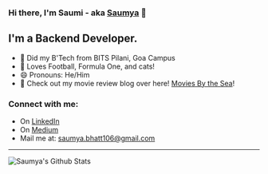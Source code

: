 

### Hi there, I'm Saumi - aka [Saumya](https://saumya-bhatt.github.io/) 👋

## I'm a Backend Developer.
- 👯 Did my B'Tech from BITS Pilani, Goa Campus
- 🥅 Loves Football, Formula One, and cats!
- 😄 Pronouns: He/Him
- 🍿 Check out my movie review blog over here! [Movies By the Sea](https://mbts.studio)! 

### Connect with me:
- On [LinkedIn](https://www.linkedin.com/in/saumya-bhatt-2000/)
- On [Medium](https://medium.com/@SaumyaBhatt106)
- Mail me at: saumya.bhatt106@gmail.com
  
---

<img align="left" alt="Saumya's Github Stats" src="https://github-readme-stats.vercel.app/api?username=Saumya-Bhatt&show_icons=true&hide_border=true" />

